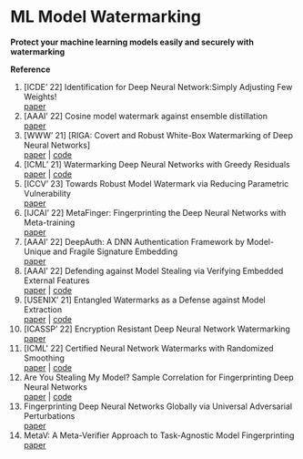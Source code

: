 # ML Model Watermarking

**Protect your machine learning models easily and securely with watermarking**

**Reference**

1. [ICDE’ 22] Identification for Deep Neural Network:Simply Adjusting Few Weights!
<br/>[paper](https://ieeexplore.ieee.org/abstract/document/9835648)
2. [AAAI’ 22] Cosine model watermark against ensemble distillation
<br/>[paper](https://ojs.aaai.org/index.php/AAAI/article/view/21184)
3. [WWW’ 21] [RIGA: Covert and Robust White-Box Watermarking of Deep Neural Networks]
<br/>[paper](https://dl.acm.org/doi/abs/10.1145/3442381.3450000) | [code](https://github.com/Jiachen-T-Wang/riga)
4. [ICML’ 21] Watermarking Deep Neural Networks with Greedy Residuals
<br/>[paper](https://web.archive.org/web/20210708141133id_/http://proceedings.mlr.press/v139/liu21x/liu21x.pdf) | [code](https://github.com/eil/greedy-residuals)
5. [ICCV’ 23] Towards Robust Model Watermark via Reducing Parametric Vulnerability
<br/>[paper](https://openaccess.thecvf.com/content/ICCV2023/html/Gan_Towards_Robust_Model_Watermark_via_Reducing_Parametric_Vulnerability_ICCV_2023_paper.html) 
6. [IJCAI’ 22] MetaFinger: Fingerprinting the Deep Neural Networks with Meta-training
<br/>[paper](https://www.ijcai.org/proceedings/2022/0109.pdf)
7. [AAAI’ 22] DeepAuth: A DNN Authentication Framework by Model-Unique and Fragile Signature Embedding
<br/>[paper](https://ojs.aaai.org/index.php/AAAI/article/view/21193)
8. [AAAI’ 22] Defending against Model Stealing via Verifying Embedded External Features
<br/>[paper](https://ojs.aaai.org/index.php/AAAI/article/view/20036) | [code](https://github.com/zlh-thu/StealingVerification)
9. [USENIX’ 21] Entangled Watermarks as a Defense against Model Extraction<br/>[paper](https://www.usenix.org/conference/usenixsecurity21/presentation/jia) | [code](https://github.com/cleverhans-lab/entangled-watermark)
10. [ICASSP’ 22] Encryption Resistant Deep Neural Network Watermarking
<br/>[paper](https://ieeexplore.ieee.org/abstract/document/9746461)
11. [ICML' 22] Certified Neural Network Watermarks with Randomized Smoothing
<br/>[paper](https://proceedings.mlr.press/v162/bansal22a.html) | [code](https://github.com/arpitbansal297/Certified_Watermarks)
12. Are You Stealing My Model? Sample Correlation for Fingerprinting Deep Neural Networks
<br/>[paper](https://proceedings.neurips.cc/paper_files/paper/2022/hash/ed189de2611f200bd4c2ab30c576e99e-Abstract-Conference.html) | [code](https://github.com/guanjiyang/SAC.)
13. Fingerprinting Deep Neural Networks Globally via Universal Adversarial Perturbations
<br/>[paper](https://openaccess.thecvf.com/content/CVPR2022/html/Peng_Fingerprinting_Deep_Neural_Networks_Globally_via_Universal_Adversarial_Perturbations_CVPR_2022_paper.html)
14. MetaV: A Meta-Verifier Approach to Task-Agnostic Model Fingerprinting
<br/>[paper](https://dl.acm.org/doi/10.1145/3534678.3539257)